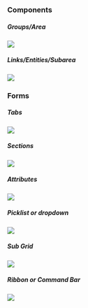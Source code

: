 ### Components
##### Groups/Area 
![](./md_assets/attachments/Pasted%20image%2020221222183203.png)

##### Links/Entities/Subarea
![](./md_assets/attachments/Pasted%20image%2020221222183458.png)

### Forms
##### Tabs
![](./md_assets/attachments/Pasted%20image%2020221222183900.png)

##### Sections

![](./md_assets/attachments/Pasted%20image%2020221222183948.png)

##### Attributes
![](./md_assets/attachments/Pasted%20image%2020221222184038.png)

##### Picklist or dropdown
![](./md_assets/attachments/Pasted%20image%2020221222184220.png)

##### Sub Grid 
![](./md_assets/attachments/Pasted%20image%2020221222184557.png)


##### Ribbon or Command Bar
![](./md_assets/attachments/Pasted%20image%2020221222184716.png)